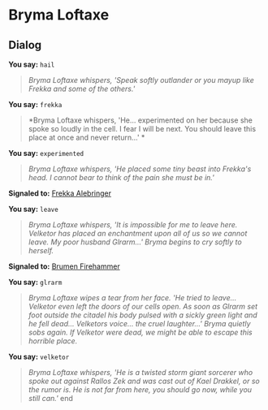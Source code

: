 # Bryma Loftaxe


## Dialog

**You say:** `hail`



>*Bryma Loftaxe whispers, 'Speak softly outlander or you mayup like Frekka and some of the others.'*

**You say:** `frekka`



>*Bryma Loftaxe whispers, 'He... experimented on her because she spoke so loudly in the cell. I fear I will be next. You should leave this place at once and never return...' *

**You say:** `experimented`



>*Bryma Loftaxe whispers, 'He placed some tiny beast into Frekka's head.  I cannot bear to think of the pain she must be in.'*


**Signaled to:**  [Frekka Alebringer](/npc/112037)

**You say:** `leave`



>*Bryma Loftaxe whispers, 'It is impossible for me to leave here. Velketor has placed an enchantment upon all of us so we cannot leave. My poor husband Glrarm...' Bryma begins to cry softly to herself.*


**Signaled to:**  [Brumen Firehammer](/npc/112034)

**You say:** `glrarm`



>*Bryma Loftaxe wipes a tear from her face. 'He tried to leave... Velketor even left the doors of our cells open. As soon as Glrarm set foot outside the citadel his body pulsed with a sickly green light and he fell dead... Velketors voice... the cruel laughter...' Bryma quietly sobs again. If Velketor were dead, we might be able to escape this horrible place.*

**You say:** `velketor`



>*Bryma Loftaxe whispers, 'He is a twisted storm giant sorcerer who spoke out against Rallos Zek and was cast out of Kael Drakkel, or so the rumor is. He is not far from here, you should go now, while you still can.'*
end